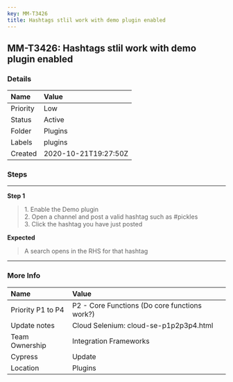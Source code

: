 ```yaml
---
key: MM-T3426
title: Hashtags stlil work with demo plugin enabled
---
```


## MM-T3426: Hashtags stlil work with demo plugin enabled

### Details

| Name     | Value                |
| :------- | :------------------- |
| Priority | Low                  |
| Status   | Active               |
| Folder   | Plugins              |
| Labels   | plugins              |
| Created  | 2020-10-21T19:27:50Z |

### Steps

<hr/>

**Step 1**

> <article>1. Enable the Demo plugin <br>2. Open a channel and post a valid hashtag such as #pickles <br>3. Click the hashtag you have just posted </article>

**Expected**

> <article>A search opens in the RHS for that hashtag </article>

<hr/>

### More Info

| Name              | Value                                         |
| :---------------- | :-------------------------------------------- |
| Priority P1 to P4 | P2 - Core Functions (Do core functions work?) |
| Update notes      | Cloud Selenium: cloud-se-p1p2p3p4.html        |
| Team Ownership    | Integration Frameworks                        |
| Cypress           | Update                                        |
| Location          | Plugins                                       |
